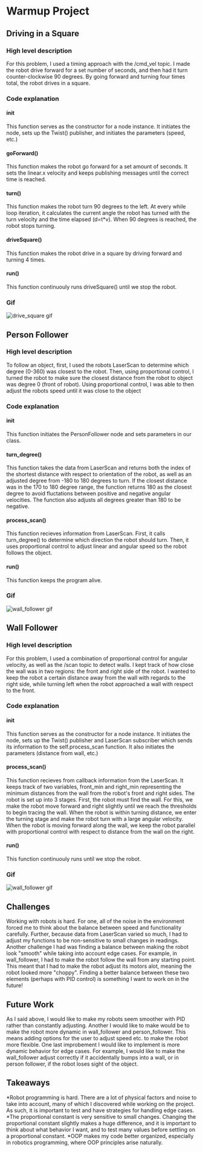 # Warmup Project
## Driving in a Square
### High level description
For this problem, I used a timing approach with the /cmd_vel topic.
I made the robot drive forward for a set number of seconds, and then had it turn counter-clockwise 90 degrees.
By going forward and turning four times total, the robot drives in a square.

### Code explanation
#### __init__
This function serves as the constructor for a node instance.
It initiates the node, sets up the Twist() publisher, and initiates the parameters (speed, etc.)
#### goForward()
This function makes the robot go forward for a set amount of seconds.
It sets the linear.x velocity and keeps publishing messages until the correct time is reached.
#### turn()
This function makes the robot turn 90 degrees to the left. At every while loop iteration,
it calculates the current angle the robot has turned with the turn velocity and the time elapsed (d=t*v).
When 90 degrees is reached, the robot stops turning.
#### driveSquare()
This function makes the robot drive in a square by driving forward and turning 4 times.
#### run()
This function continuouly runs driveSquare() until we stop the robot.

### Gif
![drive_square gif](https://github.com/davidyxwu/warmup_project/blob/main/gifs/drive_square.gif)

## Person Follower
### High level description
To follow an object, first, I used the robots LaserScan to determine which degree (0-360) was closest to the robot.
Then, using proportional control, I turned the robot to make sure the closest distance from the robot to object was degree 0 (front of robot).
Using proportional control, I was able to then adjust the robots speed until it was close to the object

### Code explanation
#### __init__
This function initiates the PersonFollower node and sets parameters in our class.

#### turn_degree()
This function takes the data from LaserScan and returns both the index of the shortest distance with respect to orientation of the robot, as well as an adjusted degree from -180 to 180 degrees to turn.
If the closest distance was in the 170 to 180 degree range, the function returns 180 as the closest degree to avoid fluctations between positive and negative angular velocities.
The function also adjusts all degrees greater than 180 to be negative.

#### process_scan()
This function recieves information from LaserScan.
First, it calls turn_degree() to determine which direction the robot should turn.
Then, it uses proportional control to adjust linear and angular speed so the robot follows the object.

#### run()
This function keeps the program alive.

### Gif
![wall_follower gif](https://github.com/davidyxwu/warmup_project/blob/main/gifs/person_follower.gif)

## Wall Follower
### High level description
For this problem, I used a combination of proportional control for angular velocity, as well as the /scan topic to detect walls.
I kept track of how close the wall was in two regions: the front and right side of the robot.
I wanted to keep the robot a certain distance away from the wall with regards to the right side, while turning left when
the robot approached a wall with respect to the front.

### Code explanation
#### __init__
This function serves as the constructor for a node instance.
It initiates the node, sets up the Twist() publisher and LaserScan subscriber which sends its information to the self.process_scan function.
It also initiates the parameters (distance from wall, etc.)
#### process_scan()
This function recieves from callback information from the LaserScan.
It keeps track of two variables, front_min and right_min representing the minimum distances from the wall from the robot's front and right sides.
The robot is set up into 3 stages. First, the robot must find the wall. For this, we make the robot move forward and right slightly until we reach the thresholds to begin tracing the wall.
When the robot is within turning distance, we enter the turning stage and make the robot turn with a large angular velocity.
When the robot is moving forward along the wall, we keep the robot parallel with proportional control with respect to distance from the wall on the right.
#### run()
This function continuouly runs until we stop the robot.

### Gif
![wall_follower gif](https://github.com/davidyxwu/warmup_project/blob/main/gifs/wall_follower.gif)

## Challenges
Working with robots is hard. For one, all of the noise in the environment forced me to think about the balance between speed and functionality carefully.
Further, because data from LaserScan varied so much, I had to adjust my functions to be non-sensitive to small changes in readings.
Another challenge I had was finding a balance between making the robot look "smooth" while taking into account edge cases. For example, in wall_follower, I had to make the robot follow the wall from any starting point. This meant that I had to make the robot adjust its motors alot, meaning the robot looked more "choppy". Finding a better balance between these two elements (perhaps with PID control) is something I want to work on in the future!
## Future Work
As I said above, I would like to make my robots seem smoother with PID rather than constantly adjusting.
Another I would like to make would be to make the robot more dynamic in wall_follower and person_follower.
This means adding options for the user to adjust speed etc. to make the robot more flexible.
One last improbement I would like to implement is more dynamic behavior for edge cases.
For example, I would like to make the wall_follower adjust correctly if it accidentally bumps into a wall, or in person follower, if the robot loses sight of the object.
## Takeaways
*Robot programming is hard. There are a lot of physical factors and noise to take into account, many of which I discovered while working on the project. As such, it is important to test and have strategies for handling edge cases.
*The proportional constant is very sensitive to small changes. Changing the proportional constant slightly makes a huge difference, and it is important to think about what behavior I want, and to test many values before settling on a proportional constant.
*OOP makes my code better organized, especially in robotics programming, where OOP principles arise naturally.
